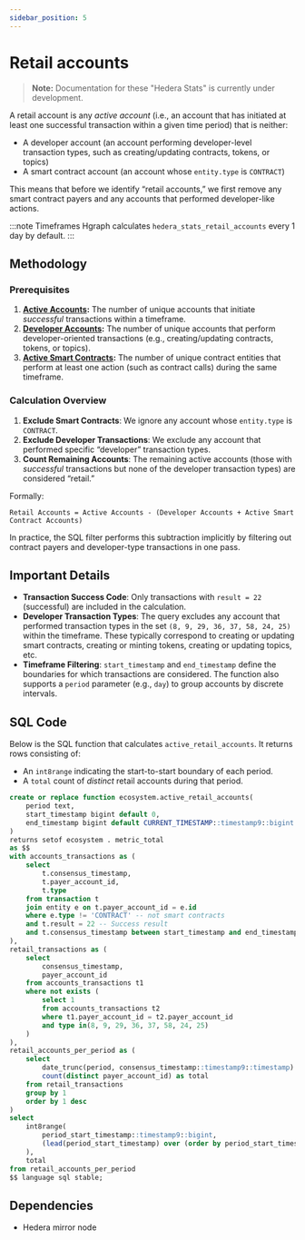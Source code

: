 ```yaml
---
sidebar_position: 5
---
```


# Retail accounts

> **Note:** Documentation for these "Hedera Stats" is currently under development.

A retail account is any *active account* (i.e., an account that has initiated at least one successful transaction within a given time period) that is neither:
- A developer account (an account performing developer-level transaction types, such as creating/updating contracts, tokens, or topics)
- A smart contract account (an account whose `entity.type` is `CONTRACT`)

This means that before we identify “retail accounts,” we first remove any smart contract payers and any accounts that performed developer-like actions.

:::note Timeframes
Hgraph calculates `hedera_stats_retail_accounts` every 1 day by default.
:::

## Methodology

### Prerequisites
1. **[Active Accounts](active-accounts):** The number of unique accounts that initiate *successful* transactions within a timeframe.
2. **[Developer Accounts](developer-accounts):** The number of unique accounts that perform developer-oriented transactions (e.g., creating/updating contracts, tokens, or topics).
3. **[Active Smart Contracts](active-contracts):** The number of unique contract entities that perform at least one action (such as contract calls) during the same timeframe.

### Calculation Overview

1. **Exclude Smart Contracts**: We ignore any account whose `entity.type` is `CONTRACT`.  
2. **Exclude Developer Transactions**: We exclude any account that performed specific “developer” transaction types.  
3. **Count Remaining Accounts**: The remaining active accounts (those with *successful* transactions but none of the developer transaction types) are considered “retail.”

Formally: 

```
Retail Accounts = Active Accounts - (Developer Accounts + Active Smart Contract Accounts)
```


In practice, the SQL filter performs this subtraction implicitly by filtering out contract payers and developer-type transactions in one pass.

## Important Details

- **Transaction Success Code**: Only transactions with `result = 22` (successful) are included in the calculation.
- **Developer Transaction Types**: The query excludes any account that performed transaction types in the set `(8, 9, 29, 36, 37, 58, 24, 25)` within the timeframe. These typically correspond to creating or updating smart contracts, creating or minting tokens, creating or updating topics, etc.
- **Timeframe Filtering**: `start_timestamp` and `end_timestamp` define the boundaries for which transactions are considered. The function also supports a `period` parameter (e.g., `day`) to group accounts by discrete intervals.

## SQL Code

Below is the SQL function that calculates `active_retail_accounts`. It returns rows consisting of:
- An `int8range` indicating the start-to-start boundary of each period.
- A `total` count of *distinct* retail accounts during that period.

```sql
create or replace function ecosystem.active_retail_accounts(
    period text,
    start_timestamp bigint default 0,
    end_timestamp bigint default CURRENT_TIMESTAMP::timestamp9::bigint
)
returns setof ecosystem . metric_total
as $$
with accounts_transactions as (
    select
        t.consensus_timestamp,
        t.payer_account_id,
        t.type
    from transaction t
    join entity e on t.payer_account_id = e.id
    where e.type != 'CONTRACT' -- not smart contracts
    and t.result = 22 -- Success result
    and t.consensus_timestamp between start_timestamp and end_timestamp
),
retail_transactions as (
    select
        consensus_timestamp,
        payer_account_id
    from accounts_transactions t1
    where not exists (
        select 1
        from accounts_transactions t2
        where t1.payer_account_id = t2.payer_account_id
        and type in(8, 9, 29, 36, 37, 58, 24, 25)
    )
),
retail_accounts_per_period as (
    select
        date_trunc(period, consensus_timestamp::timestamp9::timestamp) as period_start_timestamp,
        count(distinct payer_account_id) as total
    from retail_transactions
    group by 1
    order by 1 desc
)
select
    int8range(
        period_start_timestamp::timestamp9::bigint,
        (lead(period_start_timestamp) over (order by period_start_timestamp rows between current row and 1 following))::timestamp9::bigint
    ),
    total
from retail_accounts_per_period
$$ language sql stable;
```

## Dependencies
* Hedera mirror node